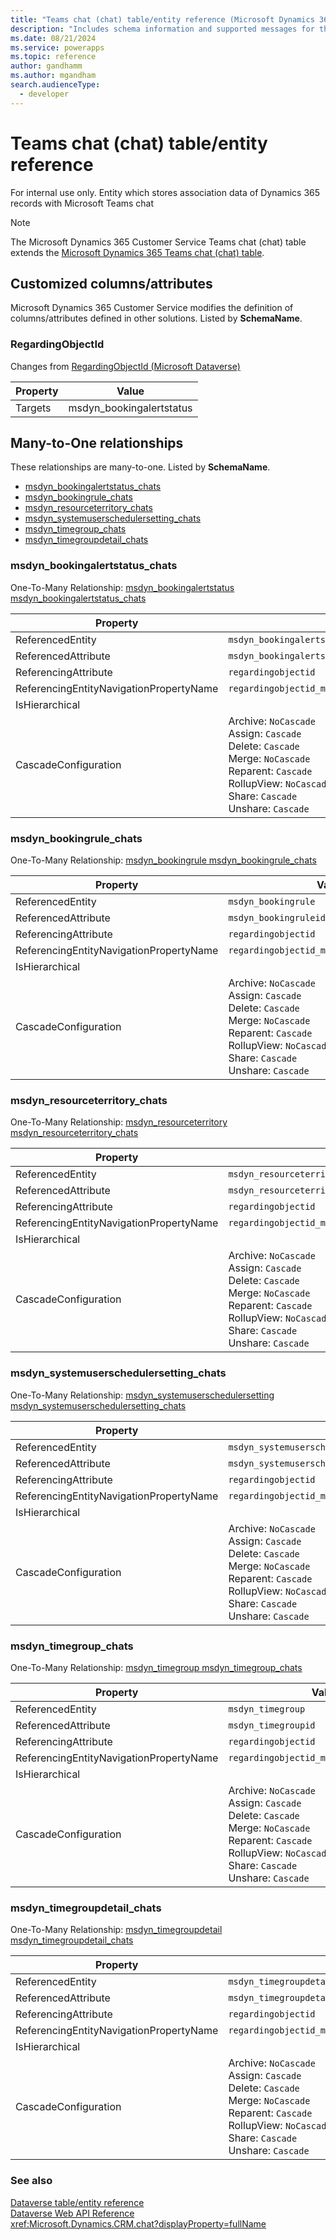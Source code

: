 ```yaml
---
title: "Teams chat (chat) table/entity reference (Microsoft Dynamics 365 Customer Service)"
description: "Includes schema information and supported messages for the Teams chat (chat) table/entity with Microsoft Dynamics 365 Customer Service."
ms.date: 08/21/2024
ms.service: powerapps
ms.topic: reference
author: gandhamm
ms.author: mgandham
search.audienceType: 
  - developer
---
```


# Teams chat (chat) table/entity reference

For internal use only. Entity which stores association data of Dynamics 365 records with Microsoft Teams chat

> [!NOTE]
> The Microsoft Dynamics 365 Customer Service Teams chat (chat) table extends the [Microsoft Dynamics 365 Teams chat (chat) table](/dynamics365/developer/entities//chat).



## Customized columns/attributes

Microsoft Dynamics 365 Customer Service modifies the definition of columns/attributes defined in other solutions. Listed by **SchemaName**.

### <a name="BKMK_RegardingObjectId"></a> RegardingObjectId

Changes from [RegardingObjectId (Microsoft Dataverse)](/power-apps/developer/data-platform/reference/entities/chat#BKMK_RegardingObjectId)

|Property|Value|
|---|---|
|Targets|msdyn_bookingalertstatus|


## Many-to-One relationships

These relationships are many-to-one. Listed by **SchemaName**.

- [msdyn_bookingalertstatus_chats](#BKMK_msdyn_bookingalertstatus_chats)
- [msdyn_bookingrule_chats](#BKMK_msdyn_bookingrule_chats)
- [msdyn_resourceterritory_chats](#BKMK_msdyn_resourceterritory_chats)
- [msdyn_systemuserschedulersetting_chats](#BKMK_msdyn_systemuserschedulersetting_chats)
- [msdyn_timegroup_chats](#BKMK_msdyn_timegroup_chats)
- [msdyn_timegroupdetail_chats](#BKMK_msdyn_timegroupdetail_chats)

### <a name="BKMK_msdyn_bookingalertstatus_chats"></a> msdyn_bookingalertstatus_chats

One-To-Many Relationship: [msdyn_bookingalertstatus msdyn_bookingalertstatus_chats](msdyn_bookingalertstatus.md#BKMK_msdyn_bookingalertstatus_chats)

|Property|Value|
|---|---|
|ReferencedEntity|`msdyn_bookingalertstatus`|
|ReferencedAttribute|`msdyn_bookingalertstatusid`|
|ReferencingAttribute|`regardingobjectid`|
|ReferencingEntityNavigationPropertyName|`regardingobjectid_msdyn_bookingalertstatus_chat`|
|IsHierarchical||
|CascadeConfiguration|Archive: `NoCascade`<br />Assign: `Cascade`<br />Delete: `Cascade`<br />Merge: `NoCascade`<br />Reparent: `Cascade`<br />RollupView: `NoCascade`<br />Share: `Cascade`<br />Unshare: `Cascade`|

### <a name="BKMK_msdyn_bookingrule_chats"></a> msdyn_bookingrule_chats

One-To-Many Relationship: [msdyn_bookingrule msdyn_bookingrule_chats](msdyn_bookingrule.md#BKMK_msdyn_bookingrule_chats)

|Property|Value|
|---|---|
|ReferencedEntity|`msdyn_bookingrule`|
|ReferencedAttribute|`msdyn_bookingruleid`|
|ReferencingAttribute|`regardingobjectid`|
|ReferencingEntityNavigationPropertyName|`regardingobjectid_msdyn_bookingrule_chat`|
|IsHierarchical||
|CascadeConfiguration|Archive: `NoCascade`<br />Assign: `Cascade`<br />Delete: `Cascade`<br />Merge: `NoCascade`<br />Reparent: `Cascade`<br />RollupView: `NoCascade`<br />Share: `Cascade`<br />Unshare: `Cascade`|

### <a name="BKMK_msdyn_resourceterritory_chats"></a> msdyn_resourceterritory_chats

One-To-Many Relationship: [msdyn_resourceterritory msdyn_resourceterritory_chats](msdyn_resourceterritory.md#BKMK_msdyn_resourceterritory_chats)

|Property|Value|
|---|---|
|ReferencedEntity|`msdyn_resourceterritory`|
|ReferencedAttribute|`msdyn_resourceterritoryid`|
|ReferencingAttribute|`regardingobjectid`|
|ReferencingEntityNavigationPropertyName|`regardingobjectid_msdyn_resourceterritory_chat`|
|IsHierarchical||
|CascadeConfiguration|Archive: `NoCascade`<br />Assign: `Cascade`<br />Delete: `Cascade`<br />Merge: `NoCascade`<br />Reparent: `Cascade`<br />RollupView: `NoCascade`<br />Share: `Cascade`<br />Unshare: `Cascade`|

### <a name="BKMK_msdyn_systemuserschedulersetting_chats"></a> msdyn_systemuserschedulersetting_chats

One-To-Many Relationship: [msdyn_systemuserschedulersetting msdyn_systemuserschedulersetting_chats](msdyn_systemuserschedulersetting.md#BKMK_msdyn_systemuserschedulersetting_chats)

|Property|Value|
|---|---|
|ReferencedEntity|`msdyn_systemuserschedulersetting`|
|ReferencedAttribute|`msdyn_systemuserschedulersettingid`|
|ReferencingAttribute|`regardingobjectid`|
|ReferencingEntityNavigationPropertyName|`regardingobjectid_msdyn_systemuserschedulersetting_chat`|
|IsHierarchical||
|CascadeConfiguration|Archive: `NoCascade`<br />Assign: `Cascade`<br />Delete: `Cascade`<br />Merge: `NoCascade`<br />Reparent: `Cascade`<br />RollupView: `NoCascade`<br />Share: `Cascade`<br />Unshare: `Cascade`|

### <a name="BKMK_msdyn_timegroup_chats"></a> msdyn_timegroup_chats

One-To-Many Relationship: [msdyn_timegroup msdyn_timegroup_chats](msdyn_timegroup.md#BKMK_msdyn_timegroup_chats)

|Property|Value|
|---|---|
|ReferencedEntity|`msdyn_timegroup`|
|ReferencedAttribute|`msdyn_timegroupid`|
|ReferencingAttribute|`regardingobjectid`|
|ReferencingEntityNavigationPropertyName|`regardingobjectid_msdyn_timegroup_chat`|
|IsHierarchical||
|CascadeConfiguration|Archive: `NoCascade`<br />Assign: `Cascade`<br />Delete: `Cascade`<br />Merge: `NoCascade`<br />Reparent: `Cascade`<br />RollupView: `NoCascade`<br />Share: `Cascade`<br />Unshare: `Cascade`|

### <a name="BKMK_msdyn_timegroupdetail_chats"></a> msdyn_timegroupdetail_chats

One-To-Many Relationship: [msdyn_timegroupdetail msdyn_timegroupdetail_chats](msdyn_timegroupdetail.md#BKMK_msdyn_timegroupdetail_chats)

|Property|Value|
|---|---|
|ReferencedEntity|`msdyn_timegroupdetail`|
|ReferencedAttribute|`msdyn_timegroupdetailid`|
|ReferencingAttribute|`regardingobjectid`|
|ReferencingEntityNavigationPropertyName|`regardingobjectid_msdyn_timegroupdetail_chat`|
|IsHierarchical||
|CascadeConfiguration|Archive: `NoCascade`<br />Assign: `Cascade`<br />Delete: `Cascade`<br />Merge: `NoCascade`<br />Reparent: `Cascade`<br />RollupView: `NoCascade`<br />Share: `Cascade`<br />Unshare: `Cascade`|



### See also

[Dataverse table/entity reference](../about-entity-reference.md)  
[Dataverse Web API Reference](/power-apps/developer/data-platform/webapi/reference/about)   
<xref:Microsoft.Dynamics.CRM.chat?displayProperty=fullName>
